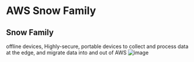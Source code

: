 # AWS Snow Family

## Snow Family
offline devices, Highly-secure, portable devices to collect and process data at the edge, 
and migrate data into and out of AWS 
![image](https://github.com/user-attachments/assets/ad04c762-bae2-43ea-bdc8-45e703ac2796)





